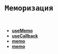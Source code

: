 # `Меморизация`

<br>

* **<a href="../hooks/useMemo/readme.md">useMemo</a>**
* **<a href="../hooks/useCallback/readme.md">useCallback</a>**
* **<a href="./pages/memo/readme.md">memo</a>**
* **<a href="./pages/change-structure/readme.md">memo</a>**

